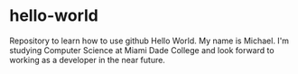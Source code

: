 # hello-world
Repository to learn how to use github
Hello World. My name is Michael. I'm studying Computer Science at Miami Dade College and look forward to working as a developer in the near future.
